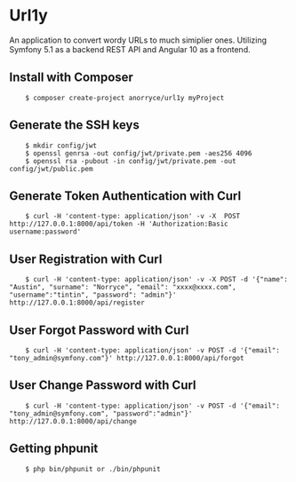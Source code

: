 # Url1y

An application to convert wordy URLs to much simiplier ones. Utilizing Symfony 5.1 as a backend REST API and Angular 10 as a frontend.

## Install with Composer

```
    $ composer create-project anorryce/url1y myProject
```

## Generate the SSH keys

```
	$ mkdir config/jwt
	$ openssl genrsa -out config/jwt/private.pem -aes256 4096
	$ openssl rsa -pubout -in config/jwt/private.pem -out config/jwt/public.pem
```

## Generate Token Authentication with Curl

```
	$ curl -H 'content-type: application/json' -v -X  POST http://127.0.0.1:8000/api/token -H 'Authorization:Basic username:password'
```

## User Registration with Curl

```
 	$ curl -H 'content-type: application/json' -v -X POST -d '{"name": "Austin", "surname": "Norryce", "email": "xxxx@xxxx.com", "username":"tintin", "password": "admin"}' http://127.0.0.1:8000/api/register
```

## User Forgot Password with Curl

```
	$ curl -H 'content-type: application/json' -v POST -d '{"email": "tony_admin@symfony.com"}' http://127.0.0.1:8000/api/forgot
```

## User Change Password with Curl

```
	$ curl -H 'content-type: application/json' -v POST -d '{"email": "tony_admin@symfony.com", "password":"admin"}' http://127.0.0.1:8000/api/change
```

## Getting phpunit

```
    $ php bin/phpunit or ./bin/phpunit
```

